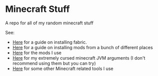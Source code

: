 # Minecraft Stuff

A repo for all of my random minecraft stuff

See:

- [Here](https://github.com/quaoz/minecraft-stuff/blob/main/Installing%20Fabric.md) for a guide on installing fabric.
- [Here](https://github.com/quaoz/minecraft-stuff/blob/main/Installing%20Mods.md) for a guide on installing mods from a bunch of different places
- [Here](https://github.com/quaoz/minecraft-stuff/blob/main/Mod%20Recommendations.md) for the mods I use
- [Here](https://github.com/quaoz/minecraft-stuff/blob/main/JVM%20agruments.md) for my extremely cursed minecraft JVM arguments (I don't recommend using them but you can try)
- [Here](https://github.com/quaoz/minecraft-stuff/blob/main/Tools.md) for some other Minecraft related tools I use

